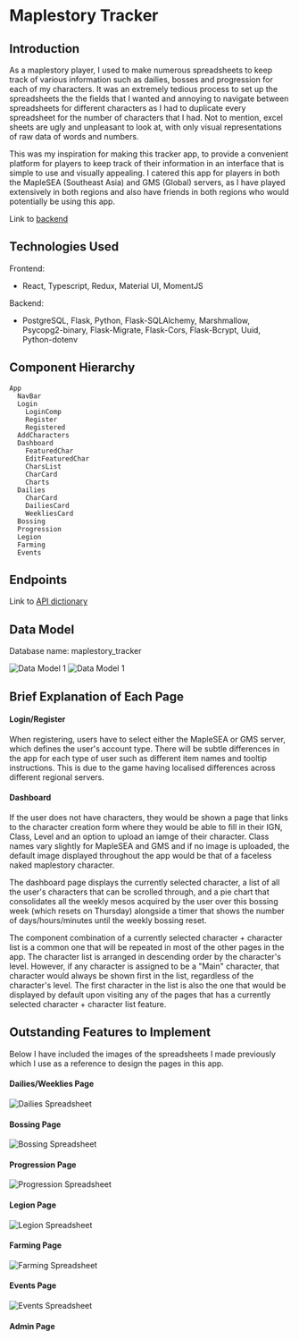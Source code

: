 # Maplestory Tracker

## Introduction
As a maplestory player, I used to make numerous spreadsheets to keep track of various information such as dailies, bosses and progression for each of my characters.
It was an extremely tedious process to set up the spreadsheets the the fields that I wanted and annoying to navigate between spreadsheets for different characters
as I had to duplicate every spreadsheet for the number of characters that I had. Not to mention, excel sheets are ugly and unpleasant to look at, with only visual
representations of raw data of words and numbers.

This was my inspiration for making this tracker app, to provide a convenient platform for players to keep track of their information in an interface that is simple to use and visually appealing. I catered this app for players in both the MapleSEA (Southeast Asia) and GMS (Global) servers, as I have played extensively in both regions
and also have friends in both regions who would potentially be using this app.

Link to <a href="https://github.com/midorinom/maplestory_tracker_backend">backend</a>

## Technologies Used
Frontend:
* React, Typescript, Redux, Material UI, MomentJS

Backend:
* PostgreSQL, Flask, Python, Flask-SQLAlchemy, Marshmallow, Psycopg2-binary, Flask-Migrate, Flask-Cors, Flask-Bcrypt, Uuid, Python-dotenv

## Component Hierarchy
```
App
  NavBar
  Login
    LoginComp
    Register
    Registered
  AddCharacters
  Dashboard
    FeaturedChar
    EditFeaturedChar
    CharsList
    CharCard
    Charts
  Dailies
    CharCard
    DailiesCard
    WeekliesCard
  Bossing
  Progression
  Legion
  Farming
  Events
```

## Endpoints
Link to <a href="https://docs.google.com/spreadsheets/d/1johWJthKgyvEfgcKUEl9HcQtabtmud5npe-F2_jlQRM/edit#gid=0">API dictionary</a>

## Data Model
Database name: maplestory_tracker

<img src="/src/images/readme/data_model_1.PNG" alt="Data Model 1" title="Data Model (1)">
<img src="/src/images/readme/data_model_2.PNG" alt="Data Model 1" title="Data Model (2)">

## Brief Explanation of Each Page
#### Login/Register
When registering, users have to select either the MapleSEA or GMS server, which defines the user's account type. There will be subtle differences in the app for each 
type of user such as different item names and tooltip instructions. This is due to the game having localised differences across different regional servers. 

#### Dashboard
If the user does not have characters, they would be shown a page that links to the character creation form where they would be able to fill in their IGN, Class, Level and an option to upload an iamge of their character. Class names vary slightly for MapleSEA and GMS and if no image is uploaded, the default image displayed throughout the app would be that of a faceless naked maplestory character.

The dashboard page displays the currently selected character, a list of all the user's characters that can be scrolled through, and a pie chart that consolidates all the weekly mesos acquired by the user over this bossing week (which resets on Thursday) alongside a timer that shows the number of days/hours/minutes until the weekly bossing reset.

The component combination of a currently selected character + character list is a common one that will be repeated in most of the other pages in the app. The character list is arranged in descending order by the character's level. However, if any character is assigned to be a "Main" character, that character would always be shown first in the list, regardless of the character's level. The first character in the list is also the one that would be displayed by default upon visiting any of the pages that has a currently selected character + character list feature.

## Outstanding Features to Implement
Below I have included the images of the spreadsheets I made previously which I use as a reference to design the pages in this app. 

#### Dailies/Weeklies Page
<img src="/src/images/readme/dailies_spreadsheet.PNG" alt="Dailies Spreadsheet" title="Dailies Spreadsheet">

#### Bossing Page
<img src="/src/images/readme/bossing_spreadsheet.PNG" alt="Bossing Spreadsheet" title="Bossing Spreadsheet">

#### Progression Page
<img src="/src/images/readme/progression_spreadsheet.PNG" alt="Progression Spreadsheet" title="Progression Spreadsheet">

#### Legion Page
<img src="/src/images/readme/legion_spreadsheet.PNG" alt="Legion Spreadsheet" title="Legion Spreadsheet">

#### Farming Page
<img src="/src/images/readme/farming_spreadsheet.PNG" alt="Farming Spreadsheet" title="Farming Spreadsheet">

#### Events Page
<img src="/src/images/readme/events_spreadsheet.PNG" alt="Events Spreadsheet" title="Events Spreadsheet">

#### Admin Page
